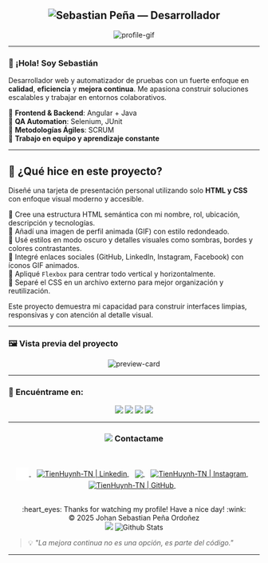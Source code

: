 <h2 align="center">  <img src="https://github.com/7oSkaaa/7oSkaaa/blob/main/Images/about_me.gif?raw=true" width="50px" style="position: relative; top: -5px;" /><strong>Sebastian Peña — Desarrollador</strong></h2>

<p align="center">
  <img src="https://media0.giphy.com/media/v1.Y2lkPTc5MGI3NjExNTVpbjQ4NjRqbTE4cG9sMDVtNmhoOWtxMXN4bzJ1ZTU4cHJoeWZybyZlcD12MV9pbnRlcm5hbF9naWZfYnlfaWQmY3Q9Zw/mviOBOrzMn6BYUdxvR/giphy.gif" width="140" alt="profile-gif"/>
</p>

---

### 👋 ¡Hola! Soy Sebastián

Desarrollador web y automatizador de pruebas con un fuerte enfoque en **calidad**, **eficiencia** y **mejora continua**. Me apasiona construir soluciones escalables y trabajar en entornos colaborativos.

🔹 **Frontend & Backend**: Angular + Java  
🔹 **QA Automation**: Selenium, JUnit  
🔹 **Metodologías Ágiles**: SCRUM  
🔹 **Trabajo en equipo y aprendizaje constante**

---

## 📌 ¿Qué hice en este proyecto?

Diseñé una tarjeta de presentación personal utilizando solo **HTML y CSS** con enfoque visual moderno y accesible.  

🔹 Cree una estructura HTML semántica con mi nombre, rol, ubicación, descripción y tecnologías.  
🔹 Añadí una imagen de perfil animada (GIF) con estilo redondeado.  
🔹 Usé estilos en modo oscuro y detalles visuales como sombras, bordes y colores contrastantes.  
🔹 Integré enlaces sociales (GitHub, LinkedIn, Instagram, Facebook) con íconos GIF animados.  
🔹 Apliqué `Flexbox` para centrar todo vertical y horizontalmente.  
🔹 Separé el CSS en un archivo externo para mejor organización y reutilización.

Este proyecto demuestra mi capacidad para construir interfaces limpias, responsivas y con atención al detalle visual.

---

### 🖼️ Vista previa del proyecto

<p align="center">
  <img src="https://media0.giphy.com/media/v1.Y2lkPTc5MGI3NjExNTVpbjQ4NjRqbTE4cG9sMDVtNmhoOWtxMXN4bzJ1ZTU4cHJoeWZybyZlcD12MV9pbnRlcm5hbF9naWZfYnlfaWQmY3Q9Zw/mviOBOrzMn6BYUdxvR/giphy.gif" width="260" alt="preview-card" />
</p>

---

### 🔗 Encuéntrame en:

<p align="center">
  <a href="https://www.linkedin.com/in/sebastian-penna-dev/" target="_blank"><img src="https://img.shields.io/badge/LinkedIn-%230077B5.svg?style=for-the-badge&logo=linkedin&logoColor=white"/></a>
  <a href="https://github.com/SebasCodeDeveloper" target="_blank"><img src="https://img.shields.io/badge/GitHub-%2312100E.svg?style=for-the-badge&logo=github&logoColor=white"/></a>
  <a href="https://www.instagram.com/sebas.720.pdc/" target="_blank"><img src="https://img.shields.io/badge/Instagram-%23E4405F.svg?style=for-the-badge&logo=instagram&logoColor=white"/></a>
  <a href="https://www.facebook.com/sebastian.pena.507464/" target="_blank"><img src="https://img.shields.io/badge/Facebook-%231877F2.svg?style=for-the-badge&logo=facebook&logoColor=white"/></a>
</p>

---

<div align="center">
  <h3>
    <img src='https://raw.githubusercontent.com/ShahriarShafin/ShahriarShafin/main/Assets/handshake.gif' width="60px" />
  Contactame
  </h3>
</div>
<br>

</div>
<p align="center">
  <a href="mailto:sebatianpena950@gmail.com"  target="_blank">
    <img align="center" alt="TienHuynh-TN | Gmail" width="26px" src="https://github.com/SebasCodeDeveloper/SebasCodeDeveloper/blob/main/gmail.gif" />
  </a> &nbsp;&nbsp;
  
  <a href="https://www.linkedin.com/in/sebastian-penna-dev/" target="_blank">
    <img align="center" alt="TienHuynh-TN | Linkedin" width="43px" src="https://media3.giphy.com/media/a9eTxCdJhDU98Jp79g/giphy.gif" />
  </a> &nbsp;&nbsp;
  
  <a href="https://www.facebook.com/sebastian.pena.507464/" target="_blank">
      <img align="center"  width="44px" src="https://media.giphy.com/media/v1.Y2lkPTc5MGI3NjExNHMwbHBtODN4c3R2cTBpMGl3MmF4d3E0ZHM0emF5NWs4YzF2MWE1dSZlcD12MV9zdGlja2Vyc19zZWFyY2gmY3Q9cw/pUAgNUnRUqxyx5PsHe/giphy.gif" />
  </a> &nbsp;&nbsp;
  
  <a href="https://www.instagram.com/sebas.720.pdc/" target="_blank">
    <img align="center" alt="TienHuynh-TN | Instagram" width="35px" src="https://media.giphy.com/media/v1.Y2lkPTc5MGI3NjExM2s5ZG1qYmV1a2sybHV0eGt1ejhsNXhkc2t1OThyamozOWFzd29vMSZlcD12MV9zdGlja2Vyc19zZWFyY2gmY3Q9cw/rZAStCy2giIh7le1Gs/giphy.gif" />
  </a> &nbsp;&nbsp;
  
  <a href="https://github.com/SebasCodeDeveloper" target="_blank">
    <img align="center" alt="TienHuynh-TN | GitHub" width="26px" src="https://media.giphy.com/media/v1.Y2lkPTc5MGI3NjExZW91YjQ0eHppM2c5bmluajMyN2VhaW1xeDY5djI0YXMyYm9nYjN0aCZlcD12MV9zdGlja2Vyc19zZWFyY2gmY3Q9cw/OFEabGCcVqsckIGn8G/giphy.gif" />
  </a> &nbsp;&nbsp;  
<br><br>

<div align="center">
  :heart_eyes: Thanks for watching my profile! Have a nice day! :wink: <br/>
  &copy; 2025 Johan Sebastian Peña Ordoñez
</div> 

<div align="center"> 
  <img src="https://media.giphy.com/media/v1.Y2lkPTc5MGI3NjExZW91YjQ0eHppM2c5bmluajMyN2VhaW1xeDY5djI0YXMyYm9nYjN0aCZlcD12MV9zdGlja2Vyc19zZWFyY2gmY3Q9cw/CwTvSiWflgCGKgz5eb/giphy.gif" width="10%"/>
	
  <img src="https://raw.githubusercontent.com/bornmay/bornmay/Update/svg/Bottom.svg" alt="Github Stats" />
</div>

> 💡 *"La mejora continua no es una opción, es parte del código."*

---

